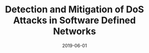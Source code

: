 ---
title: "Detection and Mitigation of DoS Attacks in Software Defined Networks"
collection: publications
permalink: files/Detection_and_Mitigation_of_DoS_Attacks_in_Software_Defined_Networks.pdf
category: 'Network security, SDN security, DDoS attacks'
date: 2019-06-01
venue: 'IEEE/ACM Transactions on Networking (ToN)'
citation: 'S. Gao, Z. Peng, B. Xiao, A. Hu, Y. Song, and K. Ren, “Detection and Mitigation of DoS Attacks in Software Defined Networks”, <i>IEEE/ACM Transactions on Networking (ToN)</i>, Vol. 28, No. 3, June 2020'
citebib: files/Detection_and_Mitigation_of_DoS_Attacks_in_Software_Defined_Networks.bib
---